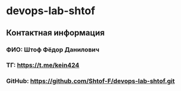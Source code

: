 # devops-lab-shtof
## Контактная информация
### ФИО: Штоф Фёдор Данилович
### ТГ: https://t.me/kein424
### GitHub: https://github.com/Shtof-F/devops-lab-shtof.git
